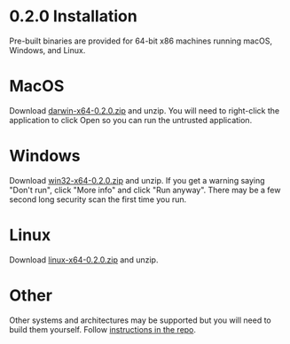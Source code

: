 # 0.2.0 Installation

Pre-built binaries are provided for 64-bit x86 machines running macOS,
Windows, and Linux.

# MacOS

Download [darwin-x64-0.2.0.zip](https://github.com/multiprocessio/datastation/releases/download/0.2.0/darwin-x64-0.2.0.zip) and unzip. You will need to right-click
the application to click Open so you can run the untrusted
application.

# Windows

Download [win32-x64-0.2.0.zip](https://github.com/multiprocessio/datastation/releases/download/0.2.0/win32-x64-0.2.0.zip) and unzip. If you get a warning saying
"Don't run", click "More info" and click "Run anyway". There may be a
few second long security scan the first time you run.

# Linux

Download [linux-x64-0.2.0.zip](https://github.com/multiprocessio/datastation/releases/download/0.2.0/linux-x64-0.2.0.zip) and unzip.

# Other

Other systems and architectures may be supported but you will need to
build them yourself. Follow [instructions in the repo](https://github.com/multiprocessio/datastation/blob/master/HACKING.md).
